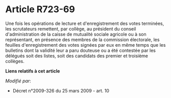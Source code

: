 # Article R723-69

Une fois les opérations de lecture et d'enregistrement des votes terminées, les scrutateurs remettent, par collège, au
président du conseil d'administration de la caisse de mutualité sociale agricole ou à son représentant, en présence des
membres de la commission électorale, les feuilles d'enregistrement des votes signées par eux en même temps que les bulletins
dont la validité leur a paru douteuse ou a été contestée par les délégués soit des listes, soit des candidats des premier et
troisième collèges.

**Liens relatifs à cet article**

_Modifié par_:

  - Décret n°2009-326 du 25 mars 2009 - art. 10
